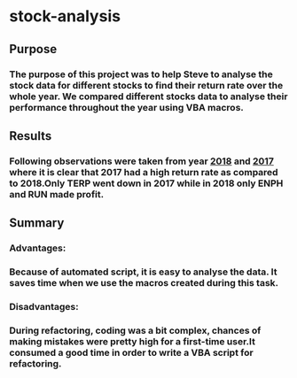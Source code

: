 # stock-analysis
## Purpose
### The purpose of this project was to help Steve to analyse the stock data for different stocks to find their return rate over the whole year. We compared different stocks data to analyse their performance throughout the year using VBA macros.
## Results
### Following observations were taken from year [2018](https://drive.google.com/file/d/1e6pEMGqpVAEgI2BwS3gBmJRzfnC6GtaG/view?usp=sharing) and [2017](https://drive.google.com/file/d/1FLy4nS9aPITxghc4JQELa_AgyxMiU9o0/view?usp=sharing) where it is clear that 2017 had a high return rate as compared to 2018.Only TERP went down in 2017 while in 2018 only ENPH and RUN made profit.
## Summary
### Advantages:
### Because of automated script, it is easy to analyse the data. It saves time when we use the macros created during this task.
### Disadvantages:
### During refactoring, coding was a bit complex, chances of making mistakes were pretty high for a first-time user.It consumed a good time in order to write a VBA script for refactoring.
